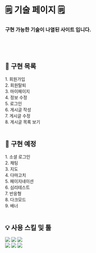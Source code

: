 </br>
</br>
<h1>🗒 기술 페이지 🗒</h1>
<h3>구현 가능한 기술이 나열된 사이트 입니다.<h3>
<br><br>

<h2>📂 구현 목록</h2>
1. 회원가입<br>
2. 회원탈퇴<br>
3. 마이페이지<br>
4. 정보 수정<br>
5. 로그인<br>
6. 게시글 작성<br>
7. 게시글 수정<br>
8. 게시글 목록 보기<br><br>

<h2>📁 구현 예정</h2>
1. 소셜 로그인<br>
2. 채팅<br>
3. 지도<br>
4. 다마고치<br>
5. 페이지네이션<br>
6. 심리테스트<br>
7. 반응형<br>
8. 다크모드<br>
9. 배너<br><br>

<h2>💡 사용 스킬 및 툴</h2>
<p>
<img src="https://img.shields.io/badge/javascript-F7DF1E?style=flat-square&logo=javascript&logoColor=black">
<img src="https://img.shields.io/badge/node.js-339933?style=flat-square&logo=Node.js&logoColor=white">
<img src="https://img.shields.io/badge/mysql-4479A1?style=flat-square&logo=mysql&logoColor=white"></br>
<img src="https://img.shields.io/badge/sequelize-52B0E7?style=flat-square&logo=Sequelize&logoColor=white">
<img src="https://img.shields.io/badge/express-000000?style=flat-square&logo=express&logoColor=white">
<img src="https://img.shields.io/badge/amazonaws-232F3E?style=flat-square&logo=amazonaws&logoColor=white">
</p>
</br>
</br>

